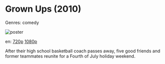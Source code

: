 # Grown Ups (2010)

Genres: comedy

![poster](http://image.tmdb.org/t/p/w500/t6Yj2UlqsrHHK6kJO1FWepR6mEd.jpg)

en:
  [720p](magnet:?xt=urn:btih:DD50D58B3E9C5B2A6AF77B5683A4C420429B792C&tr=udp://glotorrents.pw:6969/announce&tr=udp://tracker.opentrackr.org:1337/announce&tr=udp://torrent.gresille.org:80/announce&tr=udp://tracker.openbittorrent.com:80&tr=udp://tracker.coppersurfer.tk:6969&tr=udp://tracker.leechers-paradise.org:6969&tr=udp://p4p.arenabg.ch:1337&tr=udp://tracker.internetwarriors.net:1337)
  [1080p](magnet:?xt=urn:btih:205D839BE899858E6A72C032A37CE2EB50783AB9&tr=udp://glotorrents.pw:6969/announce&tr=udp://tracker.opentrackr.org:1337/announce&tr=udp://torrent.gresille.org:80/announce&tr=udp://tracker.openbittorrent.com:80&tr=udp://tracker.coppersurfer.tk:6969&tr=udp://tracker.leechers-paradise.org:6969&tr=udp://p4p.arenabg.ch:1337&tr=udp://tracker.internetwarriors.net:1337)
  


After their high school basketball coach passes away, five good friends and former teammates reunite for a Fourth of July holiday weekend.